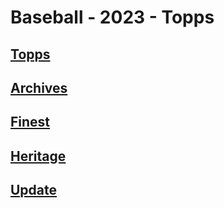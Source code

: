 # Baseball - 2023 - Topps
## [Topps](/collection/Baseball/2023/Topps/Topps)
## [Archives](/collection/Baseball/2023/Topps/Archives)
## [Finest](/collection/Baseball/2023/Topps/Finest)
## [Heritage](/collection/Baseball/2023/Topps/Heritage)
## [Update](/collection/Baseball/2023/Topps/Update)
